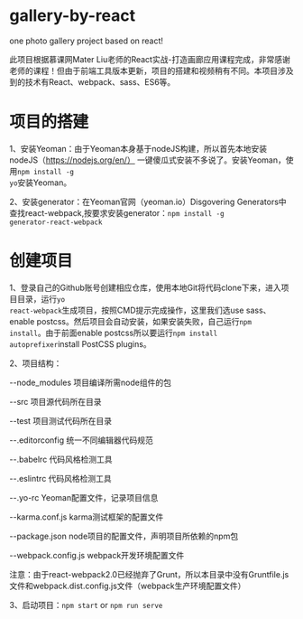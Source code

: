 # gallery-by-react
one photo gallery project based on react!

此项目根据慕课网Mater Liu老师的React实战-打造画廊应用课程完成，非常感谢老师的课程！但由于前端工具版本更新，项目的搭建和视频稍有不同。本项目涉及到的技术有React、webpack、sass、ES6等。

# 项目的搭建
1、安装Yeoman：由于Yeoman本身基于nodeJS构建，所以首先本地安装nodeJS（https://nodejs.org/en/） 一键傻瓜式安装不多说了。安装Yeoman，使用<code>npm install -g yo</code>安装Yeoman。

2、安装generator：在Yeoman官网（yeoman.io）Disgovering Generators中查找react-webpack,按要求安装generator：<code>npm install -g generator-react-webpack</code>

# 创建项目
1、登录自己的Github账号创建相应仓库，使用本地Git将代码clone下来，进入项目目录，运行<code>yo react-webpack</code>生成项目，按照CMD提示完成操作，这里我们选use sass、enable postcss。然后项目会自动安装，如果安装失败，自己运行<code>npm install</code>。由于前面enable postcss所以要运行<code>npm install autoprefixer</code>install PostCSS plugins。

2、项目结构：

--node_modules 项目编译所需node组件的包

--src 项目源代码所在目录

--test 项目测试代码所在目录

--.editorconfig 统一不同编辑器代码规范

--.babelrc 代码风格检测工具

--.eslintrc 代码风格检测工具

--.yo-rc Yeoman配置文件，记录项目信息

--karma.conf.js karma测试框架的配置文件

--package.json node项目的配置文件，声明项目所依赖的npm包

--webpack.config.js webpack开发环境配置文件

注意：由于react-webpack2.0已经抛弃了Grunt，所以本目录中没有Gruntfile.js文件和webpack.dist.config.js文件（webpack生产环境配置文件）


3、启动项目：<code>npm start</code> or <code>npm run serve</code>



